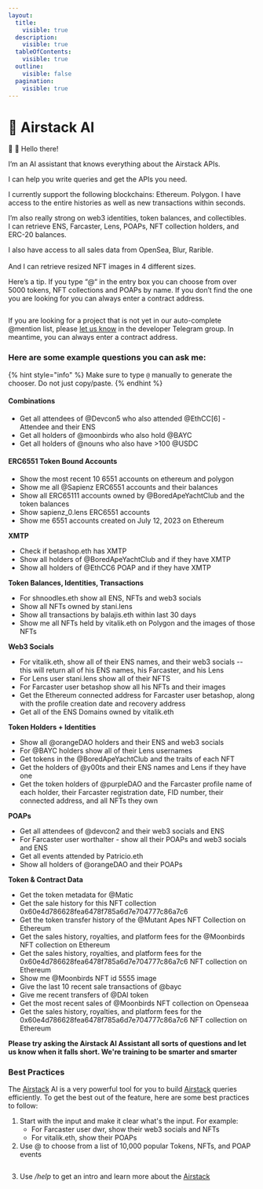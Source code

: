 ```yaml
---
layout:
  title:
    visible: true
  description:
    visible: true
  tableOfContents:
    visible: true
  outline:
    visible: false
  pagination:
    visible: true
---
```


# 🤖 Airstack AI

🤖 👋 Hello there!&#x20;

I’m an AI assistant that knows everything about the Airstack APIs.&#x20;

I can help you write queries and get the APIs you need.

I currently support the following blockchains: Ethereum. Polygon. I have access to the entire histories as well as new transactions within seconds.

I’m also really strong on web3 identities, token balances, and collectibles.\
I can retrieve ENS, Farcaster, Lens, POAPs, NFT collection holders, and ERC-20 balances.

I also have access to all sales data from OpenSea, Blur, Rarible.\
\
And I can retrieve resized NFT images in 4 different sizes.&#x20;

Here’s a tip. If you type “@“ in the entry box you can choose from over 5000 tokens, NFT collections and POAPs by name. If you don’t find the one you are looking for you can always enter a contract address.

<figure><img src="../.gitbook/assets/NounsClip_060323FIN3.gif" alt=""><figcaption></figcaption></figure>

If you are looking for a project that is not yet in our auto-complete @mention list, please [let us know](https://t.me/+uW6ypo49TcZmMGEx) in the developer Telegram group. In meantime, you can always enter a contract address.

### Here are some example questions you can ask me:

{% hint style="info" %}
Make sure to type `@` manually to generate the chooser. Do not just copy/paste.
{% endhint %}

#### **Combinations**

* Get all attendees of @Devcon5 who also attended @EthCC\[6] - Attendee and their ENS
* Get all holders of @moonbirds who also hold @BAYC
* Get all holders of @nouns who also have >100 @USDC

#### **ERC6551 Token Bound Accounts**

* Show the most recent 10 6551 accounts on ethereum and polygon
* Show me all @Sapienz ERC6551 accounts and their balances
* Show all ERC65111 accounts owned by @BoredApeYachtClub and the token balances
* Show sapienz\_0.lens ERC6551 accounts
* Show me 6551 accounts created on July 12, 2023 on Ethereum

**XMTP**

* Check if betashop.eth has XMTP
* Show all holders of @BoredApeYachtClub and if they have XMTP
* Show all holders of @EthCC6 POAP and if they have XMTP

**Token Balances, Identities, Transactions**

* For shnoodles.eth show all ENS, NFTs and web3 socials
* Show all NFTs owned by stani.lens
* Show all transactions by balajis.eth within last 30 days
* Show me all NFTs held by vitalik.eth on Polygon and the images of those NFTs

**Web3 Socials**

* For vitalik.eth, show all of their ENS names, and their web3 socials -- this will return all of his ENS names, his Farcaster, and his Lens
* For Lens user stani.lens show all of their NFTS
* For Farcaster user betashop show all his NFTs and their images
* Get the Ethereum connected address for Farcaster user betashop, along with the profile creation date and recovery address
* Get all of the ENS Domains owned by vitalik.eth

**Token Holders + Identities**

* Show all @orangeDAO holders and their ENS and web3 socials
* For @BAYC holders show all of their Lens usernames
* Get tokens in the @BoredApeYachtClub and the traits of each NFT
* Get the holders of @y00ts and their ENS names and Lens if they have one
* Get the token holders of @purpleDAO and the Farcaster profile name of each holder, their Farcaster registration date, FID number, their connected address, and all NFTs they own

**POAPs**

* Get all attendees of @devcon2 and their web3 socials and ENS
* For Farcaster user worthalter - show all their POAPs and web3 socials and ENS
* Get all events attended by Patricio.eth
* Show all holders of @orangeDAO and their POAPs

**Token & Contract Data**

* Get the token metadata for @Matic&#x20;
* Get the sale history for this NFT collection 0x60e4d786628fea6478f785a6d7e704777c86a7c6
* Get the token transfer history of the @Mutant Apes NFT Collection on Ethereum
* Get the sales history, royalties, and platform fees for the @Moonbirds NFT collection on Ethereum
* Get the sales history, royalties, and platform fees for the 0x60e4d786628fea6478f785a6d7e704777c86a7c6 NFT collection on Ethereum
* Show me @Moonbirds NFT id 5555 image
* Give the last 10 recent sale transactions of @bayc
* Give me recent transfers of @DAI token
* Get the most recent sales of @Moonbirds NFT collection on Openseaa
* Get the sales history, royalties, and platform fees for the 0x60e4d786628fea6478f785a6d7e704777c86a7c6 NFT collection on Ethereum

**Please try asking the Airstack AI Assistant all sorts of questions and let us know when it falls short. We're training to be smarter and smarter**&#x20;

### Best Practices

The [Airstack](https://www.airstack.xyz/) AI is a very powerful tool for you to build [Airstack](https://www.airstack.xyz/) queries efficiently. To get the best out of the feature, here are some best practices to follow:

1. Start with the input and make it clear what's the input. For example:
   * For Farcaster user dwr, show their web3 socials and NFTs
   * For vitalik.eth, show their POAPs
2. Use @ to choose from a list of 10,000 popular Tokens, NFTs, and POAP events

<figure><img src="https://lh4.googleusercontent.com/a-lBiQ8MbApGBks7ibZTqhbDnRY2OzUaxtgHtvywW2-gJZ1Nbl12SfKr-jsvdQ8-9YVp8T0PSpdHRQTE-3vwJguLPzXNaLp5n03jq2xqkG7IabLgdFU9o-8oFHEIehM05eGRLptMj2XjfvwXJrCCj_Y" alt=""><figcaption></figcaption></figure>

3. Use _/help_ to get an intro and learn more about the [Airstack](https://www.airstack.xyz/)&#x20;
